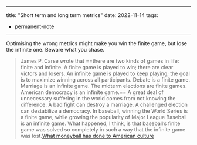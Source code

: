 
---
title: "Short term and long term metrics"
date: 2022-11-14
tags: 
- permanent-note 
---

Optimising the wrong metrics might make you win the finite game, but lose the infinite one. Beware what you chase.

> James P. Carse wrote that ==there are two kinds of games in life: finite and infinite. A finite game is played to win; there are clear victors and losers. An infinite game is played to keep playing; the goal is to maximize winning across all participants. Debate is a finite game. Marriage is an infinite game. The midterm elections are finite games. American democracy is an infinite game.== A great deal of unnecessary suffering in the world comes from not knowing the difference. A bad fight can destroy a marriage. A challenged election can destabilize a democracy. In baseball, winning the World Series is a finite game, while growing the popularity of Major League Baseball is an infinite game. What happened, I think, is that baseball’s finite game was solved so completely in such a way that the infinite game was lost.[What moneyball has done to American culture](https://www.theatlantic.com/newsletters/archive/2022/10/sabermetrics-analytics-ruined-baseball-sports-music-film/671924/)






